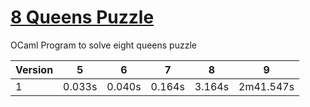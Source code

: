# [8 Queens Puzzle](https://en.wikipedia.org/wiki/Eight_queens_puzzle)
OCaml Program to solve eight queens puzzle

| Version | 5      | 6      | 7      | 8      | 9         |
| -       | -      | -      | -      | -      | -         |
| 1       | 0.033s | 0.040s | 0.164s | 3.164s | 2m41.547s |
